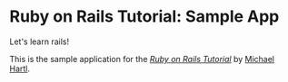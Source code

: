 # Ruby on Rails Tutorial: Sample App

Let's learn rails!

This is the sample application for
the [*Ruby on Rails Tutorial*](http://railstutorial.org/)
by [Michael Hartl](http://michaelhartl.com/).

